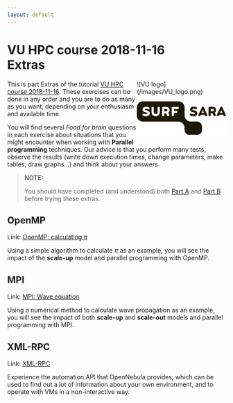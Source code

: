 ```yaml
---
layout: default
---
```


# VU HPC course 2018-11-16 <br/> Extras

<div style="float:right;max-width:205px;" markdown="1">
![VU logo](/images/VU_logo.png)

![SURFsara logo](/images/SURFsara_logo.png)
</div>

This is part Extras of the tutorial [VU HPC course 2018-11-16](.). These exercises can be done in any order and you are to do as many as you want, depending on your enthusiasm and available time.

You will find several _Food for brain_ questions in each exercise about situations that you might encounter when working with **Parallel programming** techniques. Our advice is that you perform many tests, observe the results (write down execution times, change parameters, make tables, draw graphs...) and think about your answers.

>**NOTE:**
>
> You should have completed (and understood) both [Part A](partA) and [Part B](partB) before trying these extras.

## OpenMP

Link: [OpenMP: calculating _&pi;_](OpenMP)
  
  Using a simple algorithm to calculate _&pi;_ as an example, you will see the impact of the **scale-up** model and parallel programming with OpenMP.

## MPI

Link: [MPI: Wave equation](MPI)

  Using a numerical method to calculate wave propagation as an example, you will see the impact of both **scale-up** and **scale-out** models and parallel programming with MPI.
  
## XML-RPC

Link: [XML-RPC](XMLRPC)
  
  Experience the automation API that OpenNebula provides, which can be used to find out a lot of information about your own environment, and to operate with VMs in a non-interactive way.

<div style="display:none;" markdown="1">
## Extra assignment

Link: [Extra exercise](assignment)

This is a very open exercise for you to think about how to adapt the resources that you have learnt about from the HPC Cloud, to a generic description of a problem. You can talk to your facilitators (e.g.: via e-mail) for assistance.
</div>

